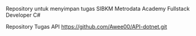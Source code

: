 Repository untuk menyimpan tugas SIBKM Metrodata Academy Fullstack Developer C#

Repository Tugas API
https://github.com/Awee00/API-dotnet.git
